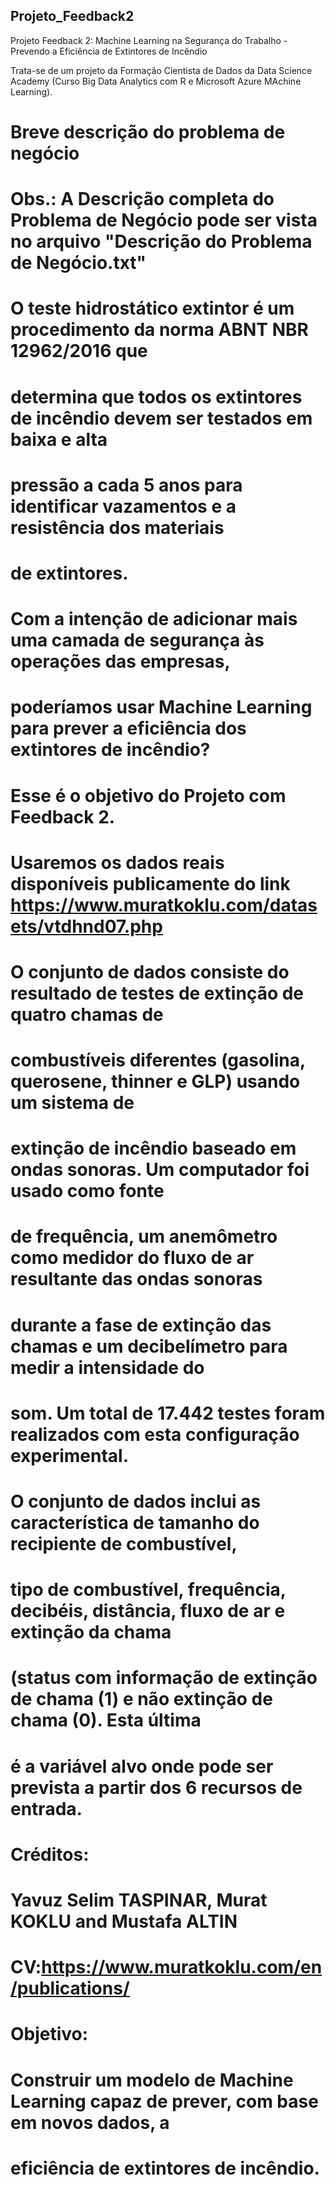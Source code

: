 ## Projeto_Feedback2
Projeto Feedback 2: Machine Learning na Segurança do Trabalho - Prevendo a Eficiência de Extintores de Incêndio

Trata-se de um projeto da Formação Cientista de Dados da Data Science Academy (Curso Big Data Analytics com R e Microsoft Azure MAchine Learning).

# Breve descrição do problema de negócio
# Obs.: A Descrição completa do Problema de Negócio pode ser vista no arquivo "Descrição do Problema de Negócio.txt"

# O teste hidrostático extintor é um procedimento da norma ABNT NBR 12962/2016 que
# determina que todos os extintores de incêndio devem ser testados em baixa e alta
# pressão a cada 5 anos para identificar vazamentos e a resistência dos materiais 
# de extintores. 

# Com a intenção de adicionar mais uma camada de segurança às operações das empresas,
# poderíamos usar Machine Learning para prever a eficiência dos extintores de incêndio?
# Esse é o objetivo do Projeto com Feedback 2.

# Usaremos os dados reais disponíveis publicamente do link https://www.muratkoklu.com/datasets/vtdhnd07.php
# O conjunto de dados consiste do resultado de testes de extinção de quatro chamas de
# combustíveis diferentes (gasolina, querosene, thinner e GLP) usando um sistema de 
# extinção de incêndio baseado em ondas sonoras. Um computador foi usado como fonte 
# de frequência, um anemômetro como medidor do fluxo de ar resultante das ondas sonoras 
# durante a fase de extinção das chamas e um decibelímetro para medir a intensidade do 
# som. Um total de 17.442 testes foram realizados com esta configuração experimental.

# O conjunto de dados inclui as característica de tamanho do recipiente de combustível,
# tipo de combustível, frequência, decibéis, distância, fluxo de ar e extinção da chama 
# (status com informação de extinção de chama (1) e não extinção de chama (0). Esta última
# é a variável alvo onde pode ser prevista a partir dos 6 recursos de entrada.

# Créditos:
# Yavuz Selim TASPINAR, Murat KOKLU and Mustafa ALTIN
# CV:https://www.muratkoklu.com/en/publications/

# Objetivo:
# Construir um modelo de Machine Learning capaz de prever, com base em novos dados, a
# eficiência de extintores de incêndio.

